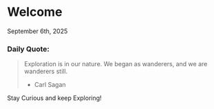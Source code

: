 # Welcome

September 6th, 2025

### Daily Quote:
> Exploration is in our nature. We began as wanderers, and we are wanderers still.
> 	- Carl Sagan

Stay Curious and keep Exploring!

